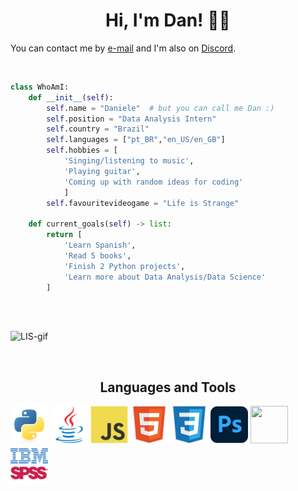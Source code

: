 # <center> Hi, I'm Dan! 🏳️‍🌈</center>
You can contact me by [e-mail](malito:dantasddan@outlook.com) and I'm also on [Discord](https://discordapp.com/users/shadysider).

<br>


```python
class WhoAmI:
    def __init__(self):
        self.name = "Daniele"  # but you can call me Dan :) 
        self.position = "Data Analysis Intern"
        self.country = "Brazil"
        self.languages = ["pt_BR","en_US/en_GB"]
        self.hobbies = [
            'Singing/listening to music', 
            'Playing guitar', 
            'Coming up with random ideas for coding'
            ]
        self.favouritevideogame = "Life is Strange"
    
    def current_goals(self) -> list:
        return [
            'Learn Spanish',
            'Read 5 books',
            'Finish 2 Python projects',
            'Learn more about Data Analysis/Data Science'
        ]

```
<br>
<br>

![LIS-gif](https://media1.tenor.com/m/HnhN7N3XTMEAAAAC/life-is-strange-consequences.gif)

<br>

## <center>Languages and Tools</center>
<img src='https://raw.githubusercontent.com/devicons/devicon/6910f0503efdd315c8f9b858234310c06e04d9c0/icons/python/python-original.svg' width="60" height="60"> <img src='https://raw.githubusercontent.com/devicons/devicon/6910f0503efdd315c8f9b858234310c06e04d9c0/icons/java/java-original.svg' width="60" height="60"> <img src='https://raw.githubusercontent.com/devicons/devicon/6910f0503efdd315c8f9b858234310c06e04d9c0/icons/javascript/javascript-original.svg' width="60" height="60"> <img src='https://raw.githubusercontent.com/devicons/devicon/6910f0503efdd315c8f9b858234310c06e04d9c0/icons/html5/html5-original.svg' width="60" height="60"> <img src='https://raw.githubusercontent.com/devicons/devicon/6910f0503efdd315c8f9b858234310c06e04d9c0/icons/css3/css3-original.svg' width="60" height="60">
<img src='https://raw.githubusercontent.com/devicons/devicon/6910f0503efdd315c8f9b858234310c06e04d9c0/icons/photoshop/photoshop-original.svg' width="60" height="60"> <img src='https://code.visualstudio.com/assets/images/code-stable.png' width="60" height="60"> <img src='https://raw.githubusercontent.com/devicons/devicon/6910f0503efdd315c8f9b858234310c06e04d9c0/icons/spss/spss-original.svg' width="60" height="60">
